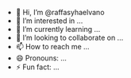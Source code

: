 - 👋 Hi, I’m @raffasyhaelvano
- 👀 I’m interested in ...
- 🌱 I’m currently learning ...
- 💞️ I’m looking to collaborate on ...
- 📫 How to reach me ...
- 😄 Pronouns: ...
- ⚡ Fun fact: ...

<!---
raffasyhaelvano/raffasyhaelvano is a ✨ special ✨ repository because its `README.md` (this file) appears on your GitHub profile.
You can click the Preview link to take a look at your changes.
--->
